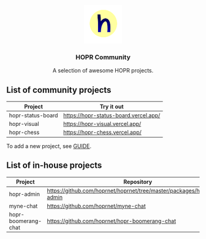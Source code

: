 <!-- INTRODUCTION -->
<p align="center">
  <a href="https://hoprnet.org" target="_blank" rel="noopener noreferrer">
    <img width="100" src="https://github.com/hoprnet/hopr-assets/blob/master/v1/logo/hopr_logo_padded.png?raw=true" alt="HOPR Logo">
  </a>
  
  <!-- Title Placeholder -->
  <h3 align="center">HOPR Community</h3>
  <p align="center">
    A selection of awesome HOPR projects.
  </p>
</p>

## List of community projects

| Project           | Try it out                            |
| ----------------- | ------------------------------------- |
| hopr-status-board | https://hopr-status-board.vercel.app/ |
| hopr-visual       | https://hopr-visual.vercel.app/       |
| hopr-chess        | https://hopr-chess.vercel.app/        |

To add a new project, see [GUIDE](./ADMIN_GUIDE.md).

## List of in-house projects

| Project           | Repository                            |
| ----------------- | ------------------------------------- |
| hopr-admin | https://github.com/hoprnet/hoprnet/tree/master/packages/hoprd/hopr-admin |
| myne-chat       | https://github.com/hoprnet/myne-chat       |
| hopr-boomerang-chat | https://github.com/hoprnet/hopr-boomerang-chat |
